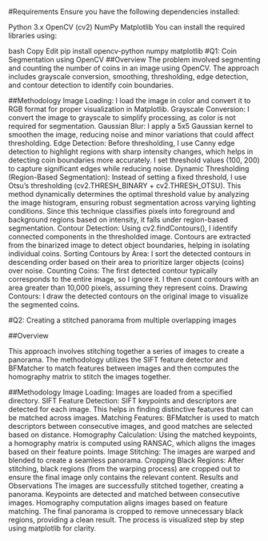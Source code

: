 #Requirements
Ensure you have the following dependencies installed:

Python 3.x
OpenCV (cv2)
NumPy
Matplotlib
You can install the required libraries using:

bash
Copy
Edit
pip install opencv-python numpy matplotlib
#Q1: Coin Segmentation using OpenCV
##Overview
The problem involved segmenting and counting the number of coins in an image using OpenCV. The approach includes grayscale conversion, smoothing, thresholding, edge detection, and contour detection to identify coin boundaries.

##Methodology
Image Loading: I load the image in color and convert it to RGB format for proper visualization in Matplotlib.
Grayscale Conversion: I convert the image to grayscale to simplify processing, as color is not required for segmentation.
Gaussian Blur: I apply a 5x5 Gaussian kernel to smoothen the image, reducing noise and minor variations that could affect thresholding.
Edge Detection: Before thresholding, I use Canny edge detection to highlight regions with sharp intensity changes, which helps in detecting coin boundaries more accurately. I set threshold values (100, 200) to capture significant edges while reducing noise.
Dynamic Thresholding (Region-Based Segmentation): Instead of setting a fixed threshold, I use Otsu’s thresholding (cv2.THRESH_BINARY + cv2.THRESH_OTSU). This method dynamically determines the optimal threshold value by analyzing the image histogram, ensuring robust segmentation across varying lighting conditions. Since this technique classifies pixels into foreground and background regions based on intensity, it falls under region-based segmentation.
Contour Detection: Using cv2.findContours(), I identify connected components in the thresholded image. Contours are extracted from the binarized image to detect object boundaries, helping in isolating individual coins.
Sorting Contours by Area: I sort the detected contours in descending order based on their area to prioritize larger objects (coins) over noise.
Counting Coins: The first detected contour typically corresponds to the entire image, so I ignore it. I then count contours with an area greater than 10,000 pixels, assuming they represent coins.
Drawing Contours: I draw the detected contours on the original image to visualize the segmented coins.

#Q2: Creating a stitched panorama from multiple overlapping images

##Overview

This approach involves stitching together a series of images to create a panorama. The methodology utilizes the SIFT feature detector and BFMatcher to match features between images and then computes the homography matrix to stitch the images together.

##Methodology
Image Loading: Images are loaded from a specified directory.
SIFT Feature Detection: SIFT keypoints and descriptors are detected for each image. This helps in finding distinctive features that can be matched across images.
Matching Features: BFMatcher is used to match descriptors between consecutive images, and good matches are selected based on distance.
Homography Calculation: Using the matched keypoints, a homography matrix is computed using RANSAC, which aligns the images based on their feature points.
Image Stitching: The images are warped and blended to create a seamless panorama.
Cropping Black Regions: After stitching, black regions (from the warping process) are cropped out to ensure the final image only contains the relevant content.
Results and Observations
The images are successfully stitched together, creating a panorama.
Keypoints are detected and matched between consecutive images.
Homography computation aligns images based on feature matching.
The final panorama is cropped to remove unnecessary black regions, providing a clean result.
The process is visualized step by step using matplotlib for clarity.


